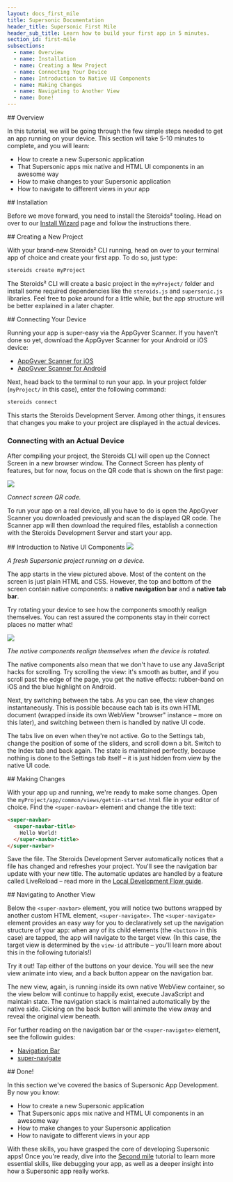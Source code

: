 ```yaml
---
layout: docs_first_mile
title: Supersonic Documentation
header_title: Supersonic First Mile
header_sub_title: Learn how to build your first app in 5 minutes.
section_id: first-mile
subsections:
  - name: Overview
  - name: Installation
  - name: Creating a New Project
  - name: Connecting Your Device
  - name: Introduction to Native UI Components
  - name: Making Changes
  - name: Navigating to Another View
  - name: Done!
---
```



<section class="docs-section" id="overview">
## Overview

In this tutorial, we will be going through the few simple steps needed to get an app running on your device. This section will take 5-10 minutes to complete, and you will learn:

  - How to create a new Supersonic application
  - That Supersonic apps mix native and HTML UI components in an awesome way
  - How to make changes to your Supersonic application
  - How to navigate to different views in your app

</section>


<section class="docs-section" id="installation">
## Installation

Before we move forward, you need to install the Steroids² tooling. Head on over to our [Install Wizard](https://academy.appgyver.com/installwizard) page and follow the instructions there.
</section>


<section class="docs-section" id="creating-a-new-project">
## Creating a New Project

With your brand-new Steroids² CLI running, head on over to your terminal app of choice and create your first app. To do so, just type:

```bash
steroids create myProject
```

The Steroids² CLI will create a basic project in the `myProject/` folder and install some required dependencies like the `steroids.js` and `supersonic.js` libraries. Feel free to poke around for a little while, but the app structure will be better explained in a later chapter.
</section>


<section class="docs-section" id="connecting-your-device">
## Connecting Your Device

Running your app is super-easy via the AppGyver Scanner. If you haven't done so yet, download the AppGyver Scanner for your Android or iOS device:

  - [AppGyver Scanner for iOS](https://itunes.apple.com/us/app/appgyver-scanner/id575076515?mt=8)
  - [AppGyver Scanner for Android](https://play.google.com/store/apps/details?id=com.appgyver.freshandroid)

Next, head back to the terminal to run your app. In your project folder (`myProject/` in this case), enter the following command:

```bash
steroids connect
```

This starts the Steroids Development Server. Among other things, it ensures that changes you make to your project are displayed in the actual devices.

### Connecting with an Actual Device

After compiling your project, the Steroids CLI will open up the Connect Screen in a new browser window. The Connect Screen has plenty of features, but for now, focus on the QR code that is shown on the first page:

<img src="http://placehold.it/600x300">

*Connect screen QR code.*

To run your app on a real device, all you have to do is open the AppGyver Scanner you downloaded previously and scan the displayed QR code. The Scanner app will then download the required files, establish a connection with the Steroids Development Server and start your app.
</section>


<section class="docs-section" id="introduction-to-native-ui-components">
## Introduction to Native UI Components
<img src="http://placehold.it/600x300">

*A fresh Supersonic project running on a device.*

The app starts in the view pictured above. Most of the content on the screen is just plain HTML and CSS. However, the top and bottom of the screen contain native components: a **native navigation bar** and a **native tab bar**.

Try rotating your device to see how the components smoothly realign themselves. You can rest assured the components stay in their correct places no matter what!

<img src="http://placehold.it/600x300">

*The native components realign themselves when the device is rotated.*

The native components also mean that we don't have to use any JavaScript hacks for scrolling. Try scrolling the view: it's smooth as butter, and if you scroll past the edge of the page, you get the native effects: rubber-band on iOS and the blue highlight on Android.

Next, try switching between the tabs. As you can see, the view changes instantaneously. This is possible because each tab is its own HTML document (wrapped inside its own WebView "browser" instance – more on this later), and switching between them is handled by native UI code.

The tabs live on even when they're not active. Go to the Settings tab, change the position of some of the sliders, and scroll down a bit. Switch to the Index tab and back again. The state is maintained perfectly, because nothing is done to the Settings tab itself – it is just hidden from view by the native UI code.
</section>


<section class="docs-section" id="making-changes">
## Making Changes

With your app up and running, we're ready to make some changes. Open the `myProject/app/common/views/gettin-started.html` file in your editor of choice. Find the `<super-navbar>` element and change the title text:

```html
<super-navbar>
  <super-navbar-title>
    Hello World!
  </super-navbar-title>
</super-navbar>
```
Save the file. The Steroids Development Server automatically notices that a file has changed and refreshes your project. You'll see the navigation bar update with your new title. The automatic updates are handled by a feature called LiveReload – read more in the [Local Development Flow guide](/tooling/steroids-cli/local-development-flow/).
</section>


<section class="docs-section" id="navigating-to-another-view">
## Navigating to Another View

Below the `<super-navbar>` element, you will notice two buttons wrapped by another custom HTML element, `<super-navigate>`. The `<super-navigate>` element provides an easy way for you to declaratively set up the navigation structure of your app: when any of its child elements (the `<button>` in this case) are tapped, the app will navigate to the target view. (In this case, the target view is determined by the `view-id` attribute – you'll learn more about this in the following tutorials!)

Try it out! Tap either of the buttons on your device. You will see the new view animate into view, and a back button appear on the navigation bar.

The new view, again, is running inside its own native WebView container, so the view below will continue to happily exist, execute JavaScript and maintain state. The navigation stack is maintained automatically by the native side. Clicking on the back button will animate the view away and reveal the original view beneath.

For further reading on the navigation bar or the `<super-navigate>` element, see the followin guides:

  - [Navigation Bar](/ui-and-navigation/native-components/navigation-bar/)
  - [super-navigate](/ui-and-navigation/navigation/declarative-navigation/)

</section>


<section class="docs-section" id="done">
## Done!

In this section we've covered the basics of Supersonic App Development. By now you know:

  - How to create a new Supersonic application
  - That Supersonic apps mix native and HTML UI components in an awesome way
  - How to make changes to your Supersonic application
  - How to navigate to different views in your app

With these skills, you have grasped the core of developing Supersonic apps! Once you're ready, dive into the [Second mile](/first-mile/second-mile/) tutorial to learn more essential skills, like debugging your app, as well as a deeper insight into how a Supersonic app really works.
</section>
